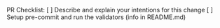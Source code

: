 PR Checklist:
[ ] Describe and explain your intentions for this change
[ ] Setup pre-commit and run the validators (info in README.md)

